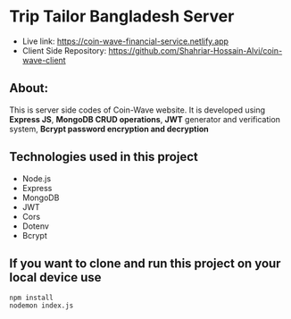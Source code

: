 # Trip Tailor Bangladesh Server
- Live link: https://coin-wave-financial-service.netlify.app
- Client Side Repository: https://github.com/Shahriar-Hossain-Alvi/coin-wave-client

## About: 
This is server side codes of Coin-Wave website. It is developed using **Express JS**, **MongoDB CRUD operations**, **JWT** generator and verification system, **Bcrypt password encryption and decryption**


## Technologies used in this project

- Node.js
- Express
- MongoDB
- JWT
- Cors
- Dotenv
- Bcrypt

## If you want to clone and run this project on your local device use
```
npm install
nodemon index.js
```